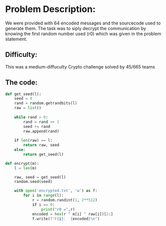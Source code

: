 # Problem Description:
We were provided with 64 encoded messages and the sourcecode used to generate them. The task was to siply decrypt the communication by knowing the first random number used (r0) which was given in the problem statement. 

## Difficulty:
This was a medium-diffuculty Crypto challenge solved by 45/665 teams

## The code:
```python
def get_seed(l):
	seed = 0
	rand = random.getrandbits(l)
	raw = list()
	
	while rand > 0:
		rand = rand >> 1
		seed += rand
		raw.append(rand)
	
	if len(raw) == l:
		return raw, seed
	else:
		return get_seed(l)

def encrypt(m):
	l = len(m)

	raw, seed = get_seed(l)
	random.seed(seed)

	with open('encrypted.txt', 'w') as f:	
		for i in range(l):
			r = random.randint(1, 2**512)
			if i == 0:
				print("r0 =",r)
			encoded = hex(r ^ m[i] ^ raw[i])[2:]
			f.write(f"F{i}:  {encoded}\n")
```
